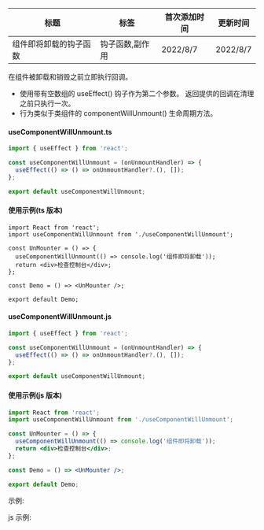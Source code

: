 | 标题                   | 标签            | 首次添加时间 | 更新时间 |
| ---------------------- | --------------- | ------------ | -------- |
| 组件即将卸载的钩子函数 | 钩子函数,副作用 | 2022/8/7     | 2022/8/7 |

在组件被卸载和销毁之前立即执行回调。

- 使用带有空数组的 useEffect() 钩子作为第二个参数。 返回提供的回调在清理之前只执行一次。
- 行为类似于类组件的 componentWillUnmount() 生命周期方法。

#### useComponentWillUnmount.ts

```ts
import { useEffect } from 'react';

const useComponentWillUnmount = (onUnmountHandler) => {
  useEffect(() => () => onUnmountHandler?.(), []);
};

export default useComponentWillUnmount;
```

#### 使用示例(ts 版本)

```tsx | pure
import React from 'react';
import useComponentWillUnmount from './useComponentWillUnmount';

const UnMounter = () => {
  useComponentWillUnmount(() => console.log('组件即将卸载'));
  return <div>检查控制台</div>;
};

const Demo = () => <UnMounter />;

export default Demo;
```

#### useComponentWillUnmount.js

```js
import { useEffect } from 'react';

const useComponentWillUnmount = (onUnmountHandler) => {
  useEffect(() => () => onUnmountHandler?.(), []);
};

export default useComponentWillUnmount;
```

#### 使用示例(js 版本)

```jsx | pure
import React from 'react';
import useComponentWillUnmount from './useComponentWillUnmount';

const UnMounter = () => {
  useComponentWillUnmount(() => console.log('组件即将卸载'));
  return <div>检查控制台</div>;
};

const Demo = () => <UnMounter />;

export default Demo;
```

示例:

<code src="./Demo.zh-CN.tsx"></code>

js 示例:

<code src="./js/Demo.zh-CN.jsx"></code>
